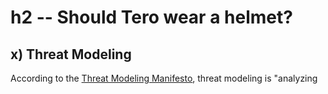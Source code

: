 # h2 -- Should Tero wear a helmet?

## x) Threat Modeling

According to the [Threat Modeling Manifesto](https://www.threatmodelingmanifesto.org/), threat modeling is "analyzing 
